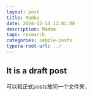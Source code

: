 ```yaml
---
layout: post
title: Mamba
date: 2024-12-14 12:01:00
description: Mamba
tags: research
categories: sample-posts
typora-root-url: ../
---
```


## It is a draft post

可以和正式posts放同一个文件夹，


